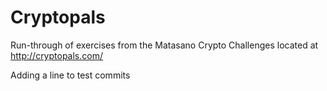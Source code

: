 # Cryptopals
Run-through of exercises from the Matasano Crypto Challenges located at http://cryptopals.com/

Adding a line to test commits
